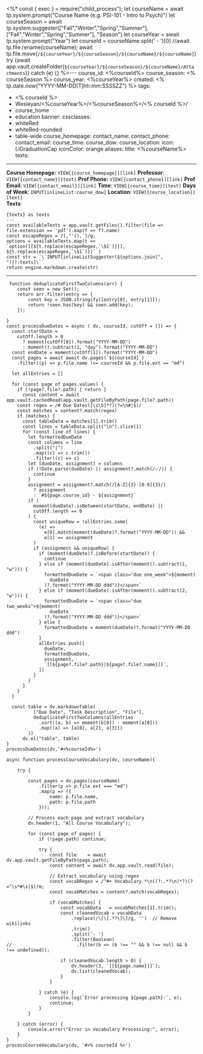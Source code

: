 <%*
const { exec } = require("child_process");
  let courseName = await tp.system.prompt("Course Name (e.g. PSI-101 - Intro to Psych)")
  let courseSeason = await tp.system.suggester(["Fall","Winter","Spring","Summer"],["Fall","Winter","Spring","Summer"], "Season")
  let courseYear = await tp.system.prompt("Year")
  let courseId = courseName.split(' - ')[0]
  //await tp.file.rename(courseName);
  await tp.file.move(`/${courseYear}/${courseSeason}/${courseName}/${courseName}`)
  try {await app.vault.createFolder(`${courseYear}/${courseSeason}/${courseName}/Attachments`)} catch (e) {}
%>---
course_id: <%courseId%>
course_season: <% courseSeason %>
course_year: <%courseYear%>
created: <% tp.date.now("YYYY-MM-DD[T]hh:mm:SSSSZZ") %>
tags: 
  - <% courseId %>
  - Wesleyan/<%courseYear%>/<%courseSeason%>/<% courseId %>/
  - course_home
  - education
banner: 
cssclasses: 
 - whiteRed
 - whiteRed-rounded
 - table-wide
course_homepage:
contact_name:
contact_phone:
contact_email:
course_time:
course_dow:
course_location:
icon: LiGraduationCap
iconColor: orange
aliases:
title: <%courseName%>
texts:
---
**Course Homepage:**  `VIEW[{course_homepage}][link]`
**Professor**: `VIEW[{contact_name}][text]`
**Prof Phone:** `VIEW[{contact_phone}][link]`
**Prof Email**: `VIEW[{contact_email}][link]`
**Time**: `VIEW[{course_time}][text]` 
**Days of Week**: `INPUT[inlineList:course_dow]`
**Location**:  `VIEW[{course_location}][text]`  
**Texts**:
```meta-bind-js-view
{texts} as texts
---
const availableTexts = app.vault.getFiles().filter(file => file.extension == 'pdf').map(f => f?.name)
const escapeRegex = /[,"'(),`]/g;
options = availableTexts.map(t => `option([[${t.replace(escapeRegex,`\$1`)}]], ${t.replace(escapeRegex,`\$1`)})` )
const str = `\`INPUT[inlineListSuggester(${options.join(", ")}):texts]\``
return engine.markdown.create(str)
```
---
```dataviewjs
 function deduplicateFirstTwoColumns(arr) {
	const seen = new Set();
	return arr.filter(entry => {
		const key = JSON.stringify([entry[0], entry[1]]);
		return !seen.has(key) && seen.add(key);
	});

}
const processDueDates = async ( dv, courseId, cutOff = []) => {
  const startDate =
    cutOff.length > 0
      ? moment(cutOff[0]).format("YYYY-MM-DD")
      : moment().subtract(1, "day").format("YYYY-MM-DD")
  const endDate = moment(cutOff[1]).format("YYYY-MM-DD")
  const pages = await await dv.pages(`${courseId}`)
    .filter((p) => p.file.name !== courseId && p.file.ext == "md")

  let allEntries = []

  for (const page of pages.values) {
    if (!page?.file?.path) { return }
      const content = await app.vault.cachedRead(app.vault.getFileByPath(page.file?.path))
	const regex = /# Due Dates([\s\S]*?)(?=\n#|$)/
	const matches = content?.match(regex)
	if (matches) {
	  const tableData = matches[1].trim()
	  const lines = tableData.split("\n").slice(1)
	  for (const line of lines) {
		let formattedDueDate
		const columns = line
		  .split("|")
		  .map((c) => c.trim())
		  .filter((c) => c)
		let [dueDate, assignment] = columns
		if (!Date.parse(dueDate) || assignment?.match(/✅/)) {
		  continue
		}
		assignment = assignment?.match(/[A-Z]{3}-[0-9]{3}/)
		  ? assignment
		  : `#${page.course_id} - ${assignment}`
		if (
		  moment(dueDate).isBetween(startDate, endDate) ||
		  cutOff.length == 0
		) {
		  const uniqueRow = !allEntries.some(
			(e) =>
			  e[0].match(moment(dueDate)?.format("YYYY-MM-DD")) &&
			  e[1] == assignment
		  )
		  if (assignment && uniqueRow) {
			if (moment(dueDate)?.isBefore(startDate)) {
			  continue
			} else if (moment(dueDate).isAfter(moment().subtract(1, "w"))) {
			  formattedDueDate = `<span class="due one_week">${moment(
				dueDate
			  )?.format("YYYY-MM-DD ddd")}</span>`
			} else if (moment(dueDate).isAfter(moment().subtract(2, "w"))) {
			  formattedDueDate = `<span class="due two_weeks">${moment(
				dueDate
			  )?.format("YYYY-MM-DD ddd")}</span>`
			} else {
			  formattedDueDate = moment(dueDate)?.format("YYYY-MM-DD ddd")
			}
			allEntries.push([
			  dueDate,
			  formattedDueDate,
			  assignment,
			  `[[${page?.file?.path}|${page?.file?.name}]]`,
			])
		  }
		}
	  }
	}
  }
  
  const table = dv.markdownTable(
          ["Due Date", "Task Description", "File"],
          deduplicateFirstTwoColumns(allEntries
            .sort((a, b) => moment(b[0]) - moment(a[0]))
            .map((a) => [a[0], a[2], a[3]])
        ))
      dv.el("table", table)
}
processDueDates(dv,'#<%courseId%>')
```

```dataviewjs
async function processCourseVocabulary(dv, courseName){
    
    try {
        
        const pages = dv.pages(courseName)
            .filter(p => p.file.ext === "md")
            .map(p => ({
                name: p.file.name,
                path: p.file.path
            }));

        // Process each page and extract vocabulary
        dv.header(1, "All Course Vocabulary");
        
        for (const page of pages) {
            if (!page.path) continue;
            
            try {   
                const file    = await dv.app.vault.getFileByPath(page.path);
                const content = await dv.app.vault.read(file);
                
                // Extract vocabulary using regex
                const vocabRegex = /^#+ Vocabulary.*\n((?:.*?\n)*?)(?=^\s*#\s|$)/m;
                const vocabMatches = content?.match(vocabRegex);

                if (vocabMatches) {
                    const vocabData   = vocabMatches[1].trim();
                    const cleanedVocab = vocabData
                        .replace(/\[\[.*?\]\]/g, '')  // Remove wikilinks
                        .trim()
                        .split('- ')
                        .filter(Boolean)
//                        .filter(b => (b !== "" && b !== null && b !== undefined)); 

                    if (cleanedVocab.length > 0) {
                        dv.header(3, `[[${page.name}]]`);
                        dv.list(cleanedVocab);
                    }
                }

            } catch (e) {
                console.log(`Error processing ${page.path}:`, e);
                continue;
            }
        }

    } catch (error) {
        console.error("Error in Vocabulary Processing:", error);
    }
}
processCourseVocabulary(dv, '#<% courseId %>')
```

```folder-index-content
```
